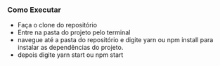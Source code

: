 
### Como Executar ###
* Faça o clone do repositório
* Entre na pasta do projeto pelo terminal
* navegue até a pasta do repositório e digite yarn ou npm install para instalar as dependências do projeto.
* depois digite yarn start ou npm start


